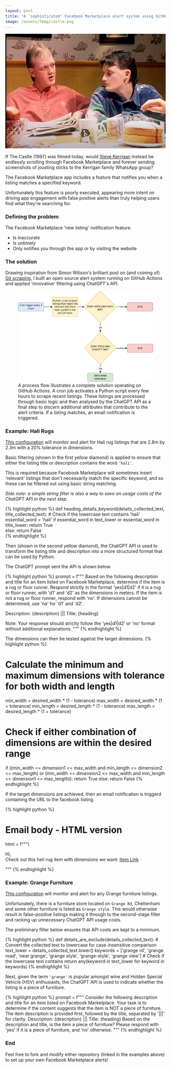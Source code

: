 ```yaml
---
layout: post
title: "A 'sophisticated' Facebook Marketplace alert system using GitHub Actions and ChatGPT's API"
image: /assets/fbmp/castle.png
---
```




<img class="small right" src="/assets/fbmp/castle.png" alt="A scene from The Castle" loading="lazy">

If The Castle (1997) was filmed today, would <a href="https://www.youtube.com/watch?v=dik_wnOE4dk">Steve Kerrigan</a> instead be endlessly scrolling through Facebook Marketplace and forever sending screenshots of jousting sticks to the Kerrigan family WhatsApp group?

The Facebook Marketplace app includes a feature that notifies you when a listing matches a specified keyword.

Unfortunately this feature is poorly executed, appearing more intent on driving app engagement with false positive alerts than truly helping users find what they're searching for.

### Defining the problem
The Facebook Marketplace 'new listing' notification feature:
- Is inaccurate
- Is untimely
- Only notifies you through the app or by visiting the website

### The solution
Drawing inspiration from Simon Wilison's brilliant post on (and coining of) <a href="https://simonwillison.net/2020/Oct/9/git-scraping/">Git scraping</a>, I built an open source alert system running on GitHub Actions and applied 'innovative' filtering using ChatGPT's API. 

<figure>
  <img src="/assets/fbmp/img02.png" alt="" loading="lazy">
  <figcaption>
    A process flow illustrates a complete solution operating on GitHub Actions. A cron job activates a Python script every few hours to scrape recent listings. These listings are processed through basic logic and then analysed by the ChatGPT API as a final step to discern additional attributes that contribute to the alert criteria. If a listing matches, an email notification is triggered.
  </figcaption>
</figure>

### Example: Hali Rugs
<a href="https://github.com/sc0h0/fb_mp_hali">This configuration</a> will monitor and alert for Hali rug listings that are 2.8m by 2.3m with a 20% tolerance in dimensions.

Basic filtering (shown in the first yellow diamond) is applied to ensure that either the listing title or description contains the word `'hali'`. 

This is required because Facebook Marketplace will sometimes insert 'relevant' listings that don't necessarily match the specific keyword, and so these can be filtered out using basic string matching.

_Side note: a simple string filter is also a way to save on usage costs of the ChatGPT API in the next step._

{% highlight python %}
def heading_details_keyword(details_collected_text, title_collected_text):
    # Check if the lowercase text contains 'hali'
    essential_word = 'hali'
    if essential_word in text_lower or essential_word in title_lower:
        return True   
    else:
        return False  
{% endhighlight %}

Then (shown in the second yellow diamond), the ChatGPT API is used to transform the listing title and description into a more structured format that can be used by Python.

The ChatGPT prompt sent the API is shown below.

{% highlight python %}
prompt = f"""
Based on the following description and title for an item listed on Facebook Marketplace, determine if the item is a rug or floor runner. 
Respond strictly in the format 'yes|d1|d2' if it is a rug or floor runner, with 'd1' and 'd2' as the dimensions in meters. 
If the item is not a rug or floor runner, respond with 'no'. If dimensions cannot be determined, use 'na' for 'd1' and 'd2'.

Description: {description}
|||
Title: {heading}

Note: Your response should strictly follow the 'yes|d1|d2' or 'no' format without additional explanations.
"""
{% endhighlight %}

The dimensions can then be tested against the target dimensions.
{% highlight python %}
# Calculate the minimum and maximum dimensions with tolerance for both width and length
min_width = desired_width * (1 - tolerance)
max_width = desired_width * (1 + tolerance)
min_length = desired_length * (1 - tolerance)
max_length = desired_length * (1 + tolerance)

# Check if either combination of dimensions are within the desired range
if ((min_width <= dimension1 <= max_width and min_length <= dimension2 <= max_length) or
   (min_width <= dimension2 <= max_width and min_length <= dimension1 <= max_length)):
    return True
else:
    return False
{% endhighlight %}

If the target dimensions are achieved, then an email notification is triggerd containing the URL to the facebook listing.

{% highlight python %}
# Email body - HTML version
html = f"""\
<html>
  <body>
    <p>Hi,<br>
       Check out this heli rug item with dimensions we want: <a href="https://www.facebook.com/marketplace/item/{item_id}">Item Link</a>
    </p>
  </body>
</html>
"""
{% endhighlight %}

### Example: Grange Furniture
<a href="https://github.com/sc0h0/fb_mp_watch">This configuration</a> will monitor and alert for any Grange furniture listings. 

Unfortunately, there is a furniture store located on `Grange Rd`, Cheltenham and some other furniture is listed as `Grange style`. This would otherwise result in false-positive listings making it through to the second-stage filter and racking up unnecessary ChatGPT API usage costs.

The preliminary filter below ensures that API costs are kept to a minimum.

{% highlight python %}
def details_are_exclude(details_collected_text):
    # Convert the collected text to lowercase for case-insensitive comparison
    text_lower = details_collected_text.lower()
    keywords = ['grange rd', 'grange road', 'near grange', 'grange style', 'grange-style', 'grange view']
    # Check if the lowercase text contains
    return any(keyword in text_lower for keyword in keywords)
{% endhighlight %}

Next, given the term `'grange'` is popular amongst wine and Holden Special Vehicle (HSV) enthusiasts, the ChatGPT API is used to indicate whether the listing is a piece of furniture. 

{% highlight python %}
prompt = f"""
Consider the following description and title for an item listed on Facebook Marketplace. 
Your task is to determine if the content suggests that the item is NOT a piece of furniture. 
The item description is provided first, followed by the title, separated by '|||' for clarity.
Description: {description}
|||
Title: {heading}
Based on the description and title, is the item a piece of furniture? Please respond with 'yes' if it is a piece of furniture, and 'no' otherwise.
"""
{% endhighlight %}



### End
Feel free to fork and modify either repository (linked in the examples above) to set up your own Facebook Marketplace alerts!
